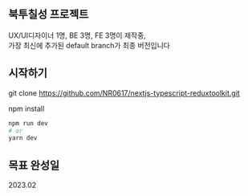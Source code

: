 ## 북투칠성 프로젝트

UX/UI디자이너 1명, BE 3명, FE 3명이 제작중,  
가장 최신에 추가된 default branch가 최종 버전입니다

## 시작하기

git clone https://github.com/NR0617/nextjs-typescript-reduxtoolkit.git

npm install

```bash
npm run dev
# or
yarn dev
```

## 목표 완성일 

2023.02
